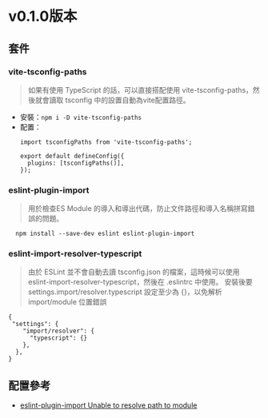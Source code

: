 # v0.1.0版本

## 套件
### vite-tsconfig-paths 
> 如果有使用 TypeScript 的話，可以直接搭配使用 vite-tsconfig-paths，然後就會讀取 tsconfig 中的設置自動為vite配置路徑。
* 安裝：`npm i -D vite-tsconfig-paths `
* 配置：
  ```
  import tsconfigPaths from 'vite-tsconfig-paths';
  
  export default defineConfig({
    plugins: [tsconfigPaths()],
  });
  ```

### eslint-plugin-import
> 用於檢查ES Module 的導入和導出代碼，防止文件路徑和導入名稱拼寫錯誤的問題。
```
  npm install --save-dev eslint eslint-plugin-import
```

### eslint-import-resolver-typescript
> 由於 ESLint 並不會自動去讀 tsconfig.json 的檔案，這時候可以使用 eslint-import-resolver-typescript，然後在 .eslintrc 中使用。
> 安裝後要 settings.import/resolver.typescript 設定至少為 {}，以免解析 import/module 位置錯誤
```
{
 "settings": {
    "import/resolver": {
      "typescript": {}
    },
  },
}
```


## 配置參考
* [eslint-plugin-import Unable to resolve path to module](https://github.com/zhbhun/blog/issues/1)
